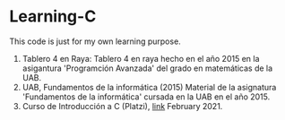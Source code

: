 # Learning-C
This code is just for my own learning purpose.

1. Tablero 4 en Raya:
   Tablero 4 en raya hecho en el año 2015 en la asigantura 'Programción Avanzada' del grado en matemáticas de la UAB.
2. UAB, Fundamentos de la informática (2015)
   Material de la asignatura 'Fundamentos de la informática' cursada en la UAB en el año 2015.
3. Curso de Introducción a C (Platzi), [link](https://platzi.com/clases/lenguaje-c/)
   February 2021. 